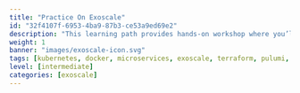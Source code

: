 ```yaml
---
title: "Practice On Exoscale"
id: "32f4107f-6953-4ba9-87b3-ce53a9ed69e2"
description: "This learning path provides hands-on workshop where you’ll learn to deploy a microservice application in Kubernetes using Exoscale’s platform and open-source tools."
weight: 1
banner: "images/exoscale-icon.svg"
tags: [kubernetes, docker, microservices, exoscale, terraform, pulumi, exo-cli, helm, vault, postgres, redis, dbaas, traefik, load-balancer, ingress, tls, dns]
level: [intermediate]
categories: [exoscale]
---
```


